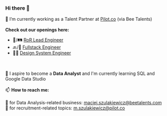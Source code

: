 ### Hi there 👋

🔭 I’m currently working as a Talent Partner at <a href="https://pilot.co/">Pilot.co</a> (via Bee Talents)
<br>
<br>
<b>Check out our openings here:</b>
<br>
- 🛑/🛤 <a href="https://jobs.lever.co/pilot/9015a623-4122-46dd-9af6-aaf8918a1d53?lever-origin=applied&lever-source%5B%5D=Maciej%27s%20GitHub">RoR Lead Engineer</a>
- 🔙/🎨 <a href="https://jobs.lever.co/pilot/7f6860bb-d8a6-40e6-ba77-51484b6bee5d?lever-origin=applied&lever-source%5B%5D=Maciej%27s%20GitHub">Fullstack Engineer</a>
- 🧑‍🎨 <a href="https://jobs.lever.co/pilot/d17eb5ce-e932-4ec0-a44f-dddafadca655?lever-origin=applied&lever-source%5B%5D=Maciej%27s%20GitHub">Design System Engineer</a>
<br>
<br>
🌱 I aspire to become a <b>Data Analyst</b> and I'm currently learning SQL and Google Data Studio
<br>
<br>
📫 <b>How to reach me: </b>
<br>
<br>
🐝 for Data Analysis-related business: <a href="mailto:maciej.szulakiewicz@beetalents.com">maciej.szulakiewicz@beetalents.com</a>
<br>
👨 for recruitment-related topics: <a href="mailto:m.szulakiewicz@pilot.co">m.szulakiewicz@pilot.co</a>
